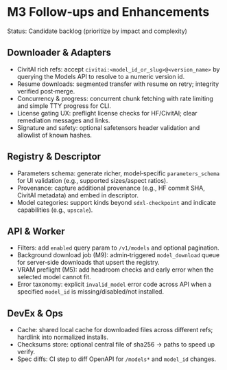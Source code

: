 # M3 Follow‑ups and Enhancements

Status: Candidate backlog (prioritize by impact and complexity)

## Downloader & Adapters

- CivitAI rich refs: accept `civitai:<model_id_or_slug>@<version_name>` by querying the Models API to resolve to a numeric version id.
- Resume downloads: segmented transfer with resume on retry; integrity verified post‑merge.
- Concurrency & progress: concurrent chunk fetching with rate limiting and simple TTY progress for CLI.
- License gating UX: preflight license checks for HF/CivitAI; clear remediation messages and links.
- Signature and safety: optional safetensors header validation and allowlist of known hashes.

## Registry & Descriptor

- Parameters schema: generate richer, model‑specific `parameters_schema` for UI validation (e.g., supported sizes/aspect ratios).
- Provenance: capture additional provenance (e.g., HF commit SHA, CivitAI metadata) and embed in descriptor.
- Model categories: support kinds beyond `sdxl-checkpoint` and indicate capabilities (e.g., `upscale`).

## API & Worker

- Filters: add `enabled` query param to `/v1/models` and optional pagination.
- Background download job (M9): admin‑triggered `model_download` queue for server‑side downloads that upsert the registry.
- VRAM preflight (M5): add headroom checks and early error when the selected model cannot fit.
- Error taxonomy: explicit `invalid_model` error code across API when a specified `model_id` is missing/disabled/not installed.

## DevEx & Ops

- Cache: shared local cache for downloaded files across different refs; hardlink into normalized installs.
- Checksums store: optional central file of sha256 → paths to speed up verify.
- Spec diffs: CI step to diff OpenAPI for `/models*` and `model_id` changes.

